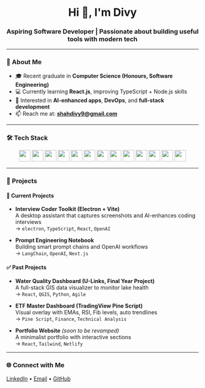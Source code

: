 <h1 align="center">Hi 👋, I'm Divy</h1>
<h3 align="center">Aspiring Software Developer | Passionate about building useful tools with modern tech</h3>

---

### 🧠 About Me

- 🎓 Recent graduate in **Computer Science (Honours, Software Engineering)**
- 💻 Currently learning **React.js**, improving TypeScript + Node.js skills
- 🚀 Interested in **AI-enhanced apps**, **DevOps**, and **full-stack development**
- 📫 Reach me at: **shahdivy9@gmail.com**

---

### 🛠️ Tech Stack

<p align="center">
  <img src="https://cdn.jsdelivr.net/gh/devicons/devicon/icons/javascript/javascript-original.svg" width="30" height="30" />
  <img src="https://cdn.jsdelivr.net/gh/devicons/devicon/icons/typescript/typescript-original.svg" width="30" height="30" />
  <img src="https://cdn.jsdelivr.net/gh/devicons/devicon/icons/react/react-original.svg" width="30" height="30" />
  <img src="https://cdn.jsdelivr.net/gh/devicons/devicon/icons/nodejs/nodejs-original.svg" width="30" height="30" />
  <img src="https://cdn.jsdelivr.net/gh/devicons/devicon/icons/python/python-original.svg" width="30" height="30" />
  <img src="https://cdn.jsdelivr.net/gh/devicons/devicon/icons/mongodb/mongodb-original.svg" width="30" height="30" />
  <img src="https://cdn.jsdelivr.net/gh/devicons/devicon/icons/postgresql/postgresql-original.svg" width="30" height="30" />
  <img src="https://cdn.jsdelivr.net/gh/devicons/devicon/icons/sqlite/sqlite-original.svg" width="30" height="30" />
  <img src="https://cdn.jsdelivr.net/gh/devicons/devicon/icons/java/java-original.svg" width="30" height="30" />
  <img src="https://cdn.jsdelivr.net/gh/devicons/devicon/icons/html5/html5-original.svg" width="30" height="30" />
  <img src="https://cdn.jsdelivr.net/gh/devicons/devicon/icons/css3/css3-original.svg" width="30" height="30" />
  <img src="https://cdn.jsdelivr.net/gh/devicons/devicon/icons/tailwindcss/tailwindcss-plain.svg" width="30" height="30" />
  <img src="https://cdn.jsdelivr.net/gh/devicons/devicon/icons/flutter/flutter-original.svg" width="30" height="30" />
</p>

---

### 📂 Projects

#### 🔧 Current Projects

- **Interview Coder Toolkit (Electron + Vite)**  
  A desktop assistant that captures screenshots and AI-enhances coding interviews  
  → `electron`, `TypeScript`, `React`, `OpenAI`

- **Prompt Engineering Notebook**  
  Building smart prompt chains and OpenAI workflows  
  → `LangChain`, `OpenAI`, `Next.js`

#### ✅ Past Projects

- **Water Quality Dashboard (U-Links, Final Year Project)**  
  A full-stack GIS data visualizer to monitor lake health  
  → `React`, `QGIS`, `Python`, `Agile`

- **ETF Master Dashboard (TradingView Pine Script)**  
  Visual overlay with EMAs, RSI, Fib levels, auto trendlines  
  → `Pine Script`, `Finance`, `Technical Analysis`

- **Portfolio Website** *(soon to be revamped)*  
  A minimalist portfolio with interactive sections  
  → `React`, `Tailwind`, `Netlify`

---

### 🌐 Connect with Me

<p align="left">
  <a href="https://linkedin.com/in/divy-shah" target="_blank">LinkedIn</a> •
  <a href="mailto:shahdivy9@gmail.com">Email</a> •
  <a href="https://github.com/safecorndiet">GitHub</a>
</p>
